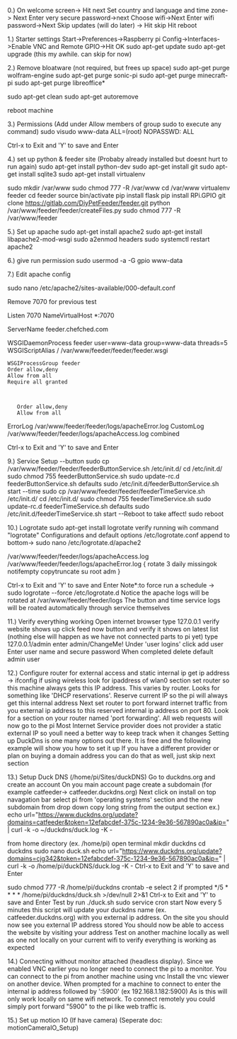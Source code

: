 0.) On welcome screen-> Hit next
Set country and language and time zone-> Next
Enter very secure password->next
Choose wifi->Next
Enter wifi password->Next
Skip updates (will do later) -> Hit skip
Hit reboot


1.) Starter settings
Start->Preferences->Raspberry pi Config->Interfaces->Enable VNC and Remote GPIO->Hit OK
sudo apt-get update
sudo apt-get upgrade (this my awhile. can skip for now)

2.) Remove bloatware (not required, but frees up space)
sudo apt-get purge wolfram-engine
sudo apt-get purge sonic-pi
sudo apt-get purge minecraft-pi
sudo apt-get purge libreoffice*

sudo apt-get clean
sudo apt-get autoremove

reboot machine

3.) Permissions 
(Add under Allow members of group sudo to execute any command)
sudo visudo
www-data ALL=(root) NOPASSWD: ALL

Ctrl-x to Exit and 'Y' to save and Enter


4.) set up python & feeder site
(Probaby already installed but doesnt hurt to run again)
sudo apt-get install python-dev
sudo apt-get install git
sudo apt-get install sqlite3
sudo apt-get install virtualenv

sudo mkdir /var/www
sudo chmod 777 -R /var/www
cd /var/www
virtualenv feeder
cd feeder
source bin/activate
pip install flask
pip install RPi.GPIO
git clone https://gitlab.com/DiyPetFeeder/feeder.git
python /var/www/feeder/feeder/createFiles.py 
sudo chmod 777 -R /var/www/feeder

5.) Set up apache
sudo apt-get install apache2
sudo apt-get install libapache2-mod-wsgi
sudo a2enmod headers
sudo systemctl restart apache2

6.) give run permission
sudo usermod -a -G gpio www-data


7.) Edit apache config

sudo nano /etc/apache2/sites-available/000-default.conf


Remove 7070 for previous test


Listen 7070
NameVirtualHost *:7070

ServerName feeder.chefched.com

WSGIDaemonProcess feeder user=www-data group=www-data threads=5
  WSGIScriptAlias / /var/www/feeder/feeder/feeder.wsgi


    WSGIProcessGroup feeder
    Order allow,deny
    Allow from all
    Require all granted
  


       Order allow,deny
       Allow from all
  

ErrorLog /var/www/feeder/feeder/logs/apacheError.log
  CustomLog /var/www/feeder/feeder/logs/apacheAccess.log combined

Ctrl-x to Exit and 'Y' to save and Enter


9.) Service Setup
--button
sudo cp /var/www/feeder/feeder/feederButtonService.sh /etc/init.d/
cd /etc/init.d/
sudo chmod 755 feederButtonService.sh
sudo update-rc.d feederButtonService.sh defaults
sudo /etc/init.d/feederButtonService.sh start
--time
sudo cp /var/www/feeder/feeder/feederTimeService.sh /etc/init.d/
cd /etc/init.d/
sudo chmod 755 feederTimeService.sh
sudo update-rc.d feederTimeService.sh defaults
sudo /etc/init.d/feederTimeService.sh start
--Reboot to take affect!
sudo reboot

10.) Logrotate
sudo apt-get install logrotate
verify running wih command "logrotate"
Configurations and default options /etc/logrotate.conf
append to bottom-> sudo nano /etc/logrotate.d/apache2

/var/www/feeder/feeder/logs/apacheAccess.log
/var/www/feeder/feeder/logs/apacheError.log
{
    rotate 3
    daily
    missingok
    notifempty
    copytruncate
    su root adm
}

Ctrl-x to Exit and 'Y' to save and Enter
Note*:to force run a schedule -> sudo logrotate --force /etc/logrotate.d
Notice the apache logs will be rotated at /var/www/feeder/feeder/logs
The button and time service logs will be roated automatically through service themselves


11.) Verify everything working
Open internet browser
type 127.0.0.1
verify website shows up 
click feed now button and verify it shows on latest list (nothing else will happen as we have not connected parts to pi yet)
type 127.0.0.1/admin
enter admin/ChangeMe!
Under 'user logins' click add user
Enter user name and secure password
When completed delete default admin user

12.) Configure router for external access and static internal ip
get ip address -> ifconfig
if using wireless look for ipaddress of wlan0 section
set router so this machine always gets this IP address. This varies by router. Looks for something like 'DHCP reservations'. Reserve current IP so the pi will always get this internal address 
Next set router to port forward internet traffic from you external ip address to this reserved internal ip address on port 80. Look for a section on your router named 'port forwarding'. All web requests will now go to the pi
Most Internet Service provider does not provider a static external IP so youll need a better way to keep track when it changes
Setting up DuckDns is one many options out there. It is free and the following example will show you how to set it up
If you have a different provider or plan on buying a domain address you can do that as well, just skip next section

13.) Setup Duck DNS (/home/pi/Sites/duckDNS)
Go to duckdns.org and create an account
On you main account page create a subdomain (for example catfeeder-> catfeeder.duckdns.org)
Next click on install on top navagation bar
select pi from 'operating systems' section and the new subdomain from drop down
copy long string from the output section ex.) echo url="https://www.duckdns.org/update?domains=catfeeder&token=12efabcdef-375c-1234-9e36-567890ac0a&ip=" | curl -k -o ~/duckdns/duck.log -K -

from home directory (ex. /home/pi) open terminal
mkdir duckdns 
cd duckdns
sudo nano duck.sh
echo url="https://www.duckdns.org/update?domains=cjg342&token=12efabcdef-375c-1234-9e36-567890ac0a&ip=" | curl -k -o /home/pi/duckDNS/duck.log -K -
Ctrl-x to Exit and 'Y' to save and Enter

sudo chmod 777 -R /home/pi/duckdns
crontab -e
select 2 if prompted
*/5 * * * * /home/pi/duckdns/duck.sh >/dev/null 2>&1
Ctrl-x to Exit and 'Y' to save and Enter
Test by run ./duck.sh
sudo service cron start
Now every 5 minutes this script will update your duckdns name (ex. catfeeder.duckdns.org) with you external ip address.
On the site you should now see you external IP address stored
You should now be able to access the website by visiting your address
Test on another machine locally as well as one not locally on your current wifi to verify everything is working as expected

14.) Connecting without monitor attached (headless display).
Since we enabled VNC earlier you no longer need to connect the pi to a monitor. You can connect to the pi from another machine using vnc
Install the vnc viewer on another device. When prompted for a machine to connect to enter the internal ip address followed by ':5900' (ex 192.168.1.182:5900)
As is this will only work locally on same wifi network. To connect remotely you could simply port forward "5900" to the pi like web traffic is.

15.) Set up motion IO (If have camera) (Seperate doc: motionCameraIO_Setup)








